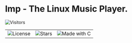 # lmp - The Linux Music Player.



<table align="center">
  <tr>
    <td><img src="https://img.shields.io/github/license/Zer0Flux86/lmp?label=License&labelColor=%23c2c2c2&color=%23555555&style=for-the-badge" alt="License"/></td>
    <td><img src="https://img.shields.io/github/stars/Zer0Flux86/lmp?label=Stars&labelColor=%23c2c2c2&color=%23555555&style=for-the-badge" alt="Stars"/></td>
    <img src="https://img.shields.io/badge/Visitors-11-%23555555?style=flat-square&labelColor=%23c2c2c2" alt="Visitors"/>
    <td><img src="https://img.shields.io/badge/Made%20with-C-blue?labelColor=%23c2c2c2&color=%23555555&style=for-the-badge" alt="Made with C"/></td>
  </tr>
</table>

